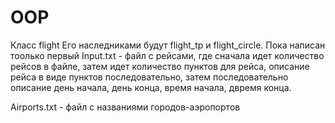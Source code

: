 # OOP

Класс flight
Его наследниками будут flight_tp и flight_circle. Пока написан тоолько первый
Input.txt - файл с рейсами, где сначала идет количество рейсов в файле, затем идет количество пунктов для рейса, описание рейса в виде пунктов последовательно, затем последовательно описание день начала, день конца, время начала, двремя конца.

Airports.txt - файл с названиями городов-аэропортов
